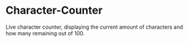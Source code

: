 # Character-Counter

Live character counter, displaying the current amount of characters and how many remaining out of 100.
